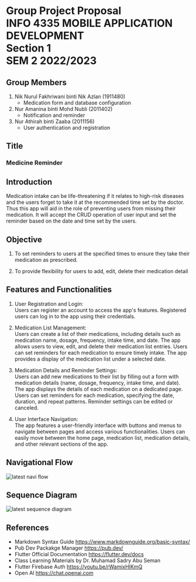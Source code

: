 # Group Project Proposal <br> INFO 4335 MOBILE APPLICATION DEVELOPMENT <br>Section 1<br>SEM 2 2022/2023</br> 

## Group Members
1. Nik Nurul Fakhriwani binti Nik Azlan (1911480)
   - Medication form and database configuration
3. Nur Amanina binti Mohd Nubli (2011402)
   - Notification and reminder 
5. Nur Athirah binti Zaaba (2011156)
   - User authentication and registration

## Title 
### Medicine Reminder

## Introduction 
Medication intake can be life-threatening if it relates to high-risk diseases and the users forget to take it at the recommended time set by the doctor. Thus this app will aid in the role of preventing users from missing their medication. It will accept the CRUD operation of user input and set the reminder based on the date and time set by the users.

## Objective 
1. To set reminders to users at the specified times to ensure they take their medication as prescribed.

2. To provide flexibility for users to add, edit, delete their medication detail


## Features and Functionalities 
1. User Registration and Login: <br>
Users can register an account to access the app's features.
Registered users can log in to the app using their credentials.

2. Medication List Management: <br>
Users can create a list of their medications, including details such as medication name, dosage, frequency, intake time, and date.
The app allows users to view, edit, and delete their medication list entries.
Users can set reminders for each medication to ensure timely intake.
The app provides a display of the medication list under a selected date.

3. Medication Details and Reminder Settings: <br>
Users can add new medications to their list by filling out a form with medication details (name, dosage, frequency, intake time, and date).
The app displays the details of each medication on a dedicated page.
Users can set reminders for each medication, specifying the date, duration, and repeat patterns.
Reminder settings can be edited or canceled.

4. User Interface Navigation: <br>
The app features a user-friendly interface with buttons and menus to navigate between pages and access various functionalities.
Users can easily move between the home page, medication list, medication details, and other relevant sections of the app.

## Navigational Flow 
![latest navi flow](https://github.com/Tyra57/Medicine_Reminder/assets/96872015/4df620f3-c558-4880-993c-bd7fc1f1ce67)


## Sequence Diagram 
![latest sequence diagram](https://github.com/Tyra57/Medicine_Reminder/assets/96872015/5dd71ef1-6e8a-4e74-848b-abb0e036a6eb)


## References 
* Markdown Syntax Guide <https://www.markdownguide.org/basic-syntax/> 
* Pub Dev Packakge Manager <https://pub.dev/>
* Flutter Official Documentation <https://flutter.dev/docs>
* Class Learning Materials by Dr. Muhamad Sadry Abu Seman
* Flutter Firebase Auth <https://youtu.be/rWamixHIKmQ>
* Open AI <https://chat.openai.com>
